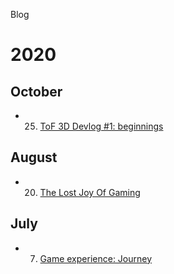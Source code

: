 Blog

# 2020

## October
- 25. [ToF 3D Devlog #1: beginnings](/tof-devlog-1)

## August
- 20. [The Lost Joy Of Gaming](/joy)

## July
- 7. [Game experience: Journey](/journey)
